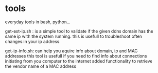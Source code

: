 # tools
everyday tools in bash, python...



get-ext-ip.sh : is a simple tool to validate if the given ddns domain has the same ip with the system running.
	this is usefull to troubleshoot often changes in your ip address


get-ip-info.sh: can help you aquire info about domain, ip and MAC addresses
	this tool is usefull if you need to find info about connections initiating from you computer to the internet
	added functionality to retrieve the vendor name of a MAC address 
